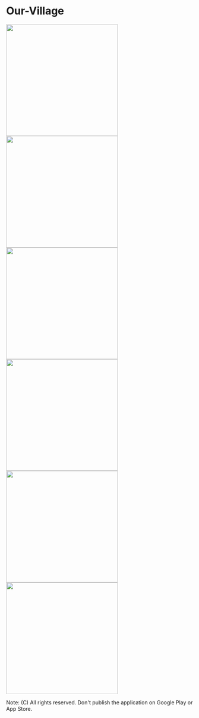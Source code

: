 # Our-Village

<p>
<img src="https://user-images.githubusercontent.com/59831153/176384435-6dbb75d4-4086-4ffb-89e3-bbde6e8ffdf1.png" width=300>
<img src="https://user-images.githubusercontent.com/59831153/176385437-3636f558-18f2-40a1-b54d-fc6892f2ccde.png" width=300>
<img src="https://user-images.githubusercontent.com/59831153/176386244-59bf6cfe-ebba-4088-a8e6-04b97f318924.png" width=300>
<img src="https://user-images.githubusercontent.com/59831153/176386596-11cc601c-87f1-4ab6-8033-35057cc98c28.png" width=300>
<img src="https://user-images.githubusercontent.com/59831153/176387067-45acaa2d-2946-4679-99d9-6bd1bd4cc73d.png" width=300>
<img src="https://user-images.githubusercontent.com/59831153/176387958-7d11d5ab-0a77-43cd-b182-75d8e334b92c.png" width=300>
</p>



Note: (C) All rights reserved. Don't publish the application on Google Play or App Store.
